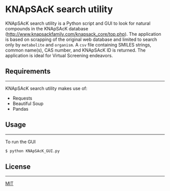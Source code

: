 # KNApSAcK search utility

KNApSAcK search utility is a Python script and GUI to look for natural compounds in the KNApSAcK database (http://www.knapsackfamily.com/knapsack_core/top.php).
The application is based on scrapping of the original web database and limited to search only by `metabolite` and `organism`. A `csv` file containing SMILES strings, common name(s), CAS number, and KNApSAcK ID is returned. The application is ideal for Virtual Screening endeavors. 

## Requirements
___
KNApSAcK search utility makes use of: 
* Requests 
* Beautiful Soup
* Pandas

## Usage
___
To run the GUI 

```bash
$ python KNApSAcK_GUI.py
``` 

## License
___
[MIT](https://choosealicense.com/licenses/mit/)